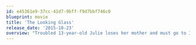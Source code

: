 ```yaml
---
id: e45361e9-37cc-41d7-9bff-f9d7bbf746c0
blueprint: movie
title: 'The Looking Glass'
release_date: '2015-10-23'
overview: "Troubled 13-year-old Julie loses her mother and must go to Indiana to live with her grandmother Karen. A former star of stage and screen, Karen has the early stages of Alzheimer's and wants to pass on all she knows to her granddaughter before it's too late. Will their troubled relationship allow this to happen?"
---
```

